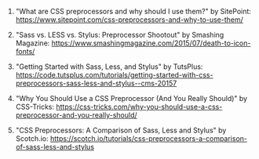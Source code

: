 

1. "What are CSS preprocessors and why should I use them?" by SitePoint: https://www.sitepoint.com/css-preprocessors-and-why-to-use-them/

2. "Sass vs. LESS vs. Stylus: Preprocessor Shootout" by Smashing Magazine: https://www.smashingmagazine.com/2015/07/death-to-icon-fonts/

3. "Getting Started with Sass, Less, and Stylus" by TutsPlus: https://code.tutsplus.com/tutorials/getting-started-with-css-preprocessors-sass-less-and-stylus--cms-20157

4. "Why You Should Use a CSS Preprocessor (And You Really Should)" by CSS-Tricks: https://css-tricks.com/why-you-should-use-a-css-preprocessor-and-you-really-should/

5. "CSS Preprocessors: A Comparison of Sass, Less and Stylus" by Scotch.io: https://scotch.io/tutorials/css-preprocessors-a-comparison-of-sass-less-and-stylus